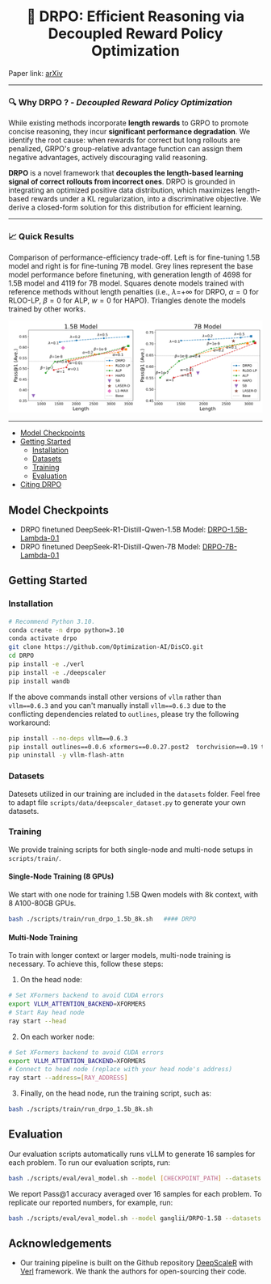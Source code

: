 <h1 align="center">🚀 DRPO: Efficient Reasoning via Decoupled Reward Policy Optimization</h1>


Paper link: [arXiv](https://arxiv.org/abs/2510.04474)




---


### 🔍 Why **DRPO ?** - *Decoupled Reward Policy Optimization* 

While existing methods incorporate **length rewards** to GRPO to promote concise reasoning, they incur **significant performance degradation**. We identify the root cause: when rewards for correct but long rollouts are penalized, GRPO's group-relative advantage function can assign them negative advantages, actively discouraging valid reasoning. 

**DRPO** is a novel framework that **decouples the length-based learning signal of correct rollouts from incorrect ones**. DRPO is grounded in integrating an optimized positive data distribution, which maximizes length-based rewards under a KL regularization, into a discriminative objective. We derive a closed-form solution for this distribution for efficient learning.

---

### 📈 Quick Results


Comparison of performance-efficiency trade-off.  Left is for fine-tuning 1.5B model and right is for fine-tuning 7B model. Grey lines represent the base model performance before finetuning, with generation length of 4698 for 1.5B model and 4119 for 7B model. Squares denote models trained with reference methods without length penalties (i.e., $\lambda$=+$\infty$ for DRPO, $\alpha=0$ for RLOO-LP, $\beta=0$ for ALP, $w=0$ for HAPO). Triangles denote the models trained by other works. 

<p align="center"><img alt="Comparison with baselines on 1.5B model" src="./assets/comp.png" width="800"/></p>


---

- [Model Checkpoints](#model-checkpoints)
- [Getting Started](#getting-started)
    - [Installation](#installation)
    - [Datasets](#datasets)
    - [Training](#training)
    - [Evaluation](#evaluation)
- [Citing DRPO](#citing-DRPO)


## Model Checkpoints
- DRPO finetuned DeepSeek-R1-Distill-Qwen-1.5B Model: [DRPO-1.5B-Lambda-0.1](https://huggingface.co/ganglii/DRPO-1.5B)
- DRPO finetuned DeepSeek-R1-Distill-Qwen-7B Model: [DRPO-7B-Lambda-0.1](https://huggingface.co/ganglii/DRPO-7B)



## Getting Started
### Installation
```bash
# Recommend Python 3.10.
conda create -n drpo python=3.10
conda activate drpo
git clone https://github.com/Optimization-AI/DisCO.git
cd DRPO
pip install -e ./verl
pip install -e ./deepscaler
pip install wandb
```

If the above commands install other versions of `vllm` rather than `vllm==0.6.3` and you can't manually install `vllm==0.6.3` due to the conflicting dependencies related to `outlines`, please try the following workaround:
```bash
pip install --no-deps vllm==0.6.3
pip install outlines==0.0.6 xformers==0.0.27.post2  torchvision==0.19 torch==2.4.0 lm-format-enforcer==0.10.6 gguf==0.10.0 pyzmq partial-json-parser msgspec mistral-common 
pip uninstall -y vllm-flash-attn
```
### Datasets

Datesets utilized in our training are included in the `datasets` folder. Feel free to adapt  file `scripts/data/deepscaler_dataset.py` to generate your own datasets.



### Training

We provide training scripts for both single-node and multi-node setups in `scripts/train/`.

#### Single-Node Training (8 GPUs)
We start with one node for training 1.5B Qwen models with 8k context, with 8 A100-80GB GPUs.
```bash
bash ./scripts/train/run_drpo_1.5b_8k.sh   #### DRPO 
```

#### Multi-Node Training

To train with longer context or larger models, multi-node training is necessary. To achieve this, follow these steps:

1. On the head node:
```bash
# Set XFormers backend to avoid CUDA errors
export VLLM_ATTENTION_BACKEND=XFORMERS
# Start Ray head node
ray start --head
```

2. On each worker node:
```bash
# Set XFormers backend to avoid CUDA errors
export VLLM_ATTENTION_BACKEND=XFORMERS
# Connect to head node (replace with your head node's address)
ray start --address=[RAY_ADDRESS]
```

3. Finally, on the head node, run the training script, such as:
```bash
bash ./scripts/train/run_drpo_1.5b_8k.sh
```


## Evaluation

Our evaluation scripts automatically runs vLLM to generate 16 samples for each problem. To run our evaluation scripts, run:
```bash
bash ./scripts/eval/eval_model.sh --model [CHECKPOINT_PATH] --datasets [DATASET1] [DATASET2] --output-dir [OUTPUT_DIR]
```

We report Pass@1 accuracy averaged over 16 samples for each problem. To replicate our reported numbers, for example, run:

```bash
bash ./scripts/eval/eval_model.sh --model ganglii/DRPO-1.5B --datasets aime aime25 olympiad_bench math gsm8k --output-dir ./val_results/DRPO-1.5B
```

## Acknowledgements
- Our training pipeline is built on the Github repository [DeepScaleR](https://github.com/agentica-project/rllm/tree/deepscaler) with [Verl](https://github.com/volcengine/verl) framework. We thank the authors for open-sourcing their code.




<!-- 
## Citing DRPO

If you find DisCO useful in your research, please consider citing the following paper:
```bibtex
@article{li2025disco,
  title={DisCO: Reinforcing Large Reasoning Models with Discriminative Constrained Optimization},
  author={Li, Gang and Lin, Ming and Galanti, Tomer and Tu, Zhengzhong and Yang, Tianbao},
  journal={arXiv preprint arXiv:2505.12366},
  year={2025}
}
``` -->

